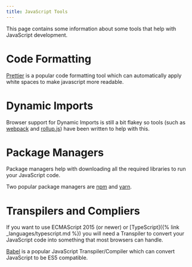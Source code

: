 ```yaml
---
title: JavaScript Tools
---
```


This page contains some information about some tools that help with JavaScript development.

# Code Formatting

[Prettier](https://prettier.io) is a popular code formatting tool which can automatically apply white spaces to make javascript more readable. 

# Dynamic Imports

Browser support for Dynamic Imports is still a bit flakey so tools (such as [webpack](https://webpack.js.org) and [rollup.js](https://rollupjs.org)) have been written to help with this.

# Package Managers

Package managers help with downloading all the required libraries to run your JavaScript code.

Two popular package managers are [npm](https://npmjs.com) and [yarn](https://yarnpkg.com).

# Transpilers and Compliers

If you want to use ECMAScript 2015 (or newer) or [TypeScript]({% link _languages/typescript.md %}) you will need a Transpiler to convert your JavaScript code into something that most browsers can handle.

[Babel](https://babeljs.io) is a popular JavaScript Transpiler/Compiler which can convert JavaScript to be ES5 compatible.